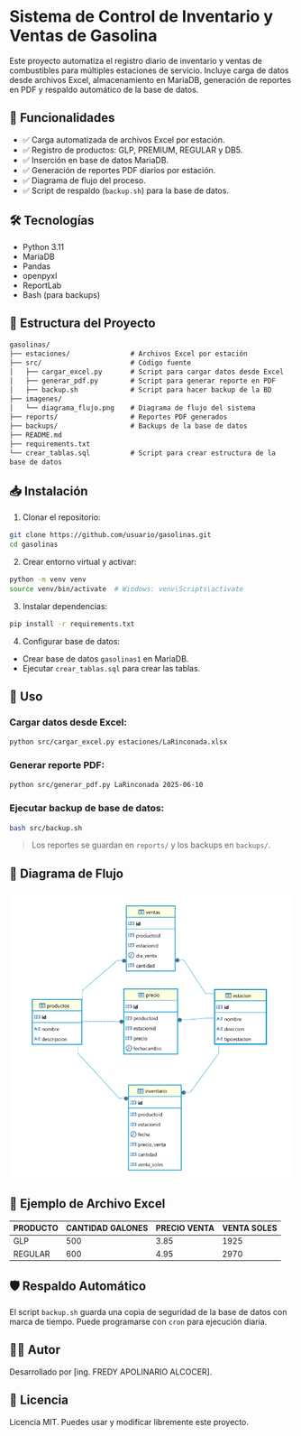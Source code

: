 # Sistema de Control de Inventario y Ventas de Gasolina

Este proyecto automatiza el registro diario de inventario y ventas de combustibles para múltiples estaciones de servicio. Incluye carga de datos desde archivos Excel, almacenamiento en MariaDB, generación de reportes en PDF y respaldo automático de la base de datos.

## 🔧 Funcionalidades

- ✅ Carga automatizada de archivos Excel por estación.
- ✅ Registro de productos: GLP, PREMIUM, REGULAR y DB5.
- ✅ Inserción en base de datos MariaDB.
- ✅ Generación de reportes PDF diarios por estación.
- ✅ Diagrama de flujo del proceso.
- ✅ Script de respaldo (`backup.sh`) para la base de datos.

## 🛠 Tecnologías

- Python 3.11
- MariaDB
- Pandas
- openpyxl
- ReportLab
- Bash (para backups)

## 📂 Estructura del Proyecto

```
gasolinas/
├── estaciones/               # Archivos Excel por estación
├── src/                      # Código fuente
│   ├── cargar_excel.py       # Script para cargar datos desde Excel
│   ├── generar_pdf.py        # Script para generar reporte en PDF
│   ├── backup.sh             # Script para hacer backup de la BD
├── imagenes/
│   └── diagrama_flujo.png    # Diagrama de flujo del sistema
├── reports/                  # Reportes PDF generados
├── backups/                  # Backups de la base de datos
├── README.md
├── requirements.txt
└── crear_tablas.sql          # Script para crear estructura de la base de datos
```

## 📥 Instalación

1. Clonar el repositorio:

```bash
git clone https://github.com/usuario/gasolinas.git
cd gasolinas
```

2. Crear entorno virtual y activar:

```bash
python -m venv venv
source venv/bin/activate  # Windows: venv\Scripts\activate
```

3. Instalar dependencias:

```bash
pip install -r requirements.txt
```

4. Configurar base de datos:

- Crear base de datos `gasolinas1` en MariaDB.
- Ejecutar `crear_tablas.sql` para crear las tablas.

## 🚀 Uso

### Cargar datos desde Excel:

```bash
python src/cargar_excel.py estaciones/LaRinconada.xlsx

```

### Generar reporte PDF:

```bash
python src/generar_pdf.py LaRinconada 2025-06-10
```

### Ejecutar backup de base de datos:

```bash
bash src/backup.sh
```

> Los reportes se guardan en `reports/` y los backups en `backups/`.

## 🧭 Diagrama de Flujo

![Diagrama de flujo](diagrama_flujo.png)

## 🧾 Ejemplo de Archivo Excel

| PRODUCTO | CANTIDAD GALONES | PRECIO VENTA | VENTA SOLES |
|----------|------------------|--------------|--------------|
| GLP      | 500              | 3.85         | 1925         |
| REGULAR  | 600              | 4.95         | 2970         |

## 🛡️ Respaldo Automático

El script `backup.sh` guarda una copia de seguridad de la base de datos con marca de tiempo. Puede programarse con `cron` para ejecución diaria.

## 🧑‍💻 Autor

Desarrollado por [ing. FREDY APOLINARIO ALCOCER].

## 📄 Licencia

Licencia MIT. Puedes usar y modificar libremente este proyecto.

